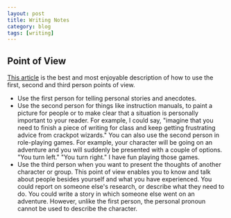 ```yaml
---
layout: post
title: Writing Notes
category: blog
tags: [writing]
---
```

## Point of View
[This article](http://writingcommons.org/index.php/open-text/style/point-of-view/635-understanding-second-person-point-of-view-wizard-activity) is the best and most enjoyable description of how to use the first, second and third person points of view.

- Use the first person for telling personal stories and anecdotes.
- Use the second person for things like instruction manuals, to paint a picture for people or to make clear that a situation is personally important to your reader. For example, I could say, "imagine that you need to finish a piece of writing for class and keep getting frustrating advice from crackpot wizards." You can also use the second person in role-playing games. For example, your character will be going on an adventure and you will suddenly be presented with a couple of options. "You turn left." "You turn right." I have fun playing those games.
- Use the third person when you want to present the thoughts of another character or group. This point of view enables you to know and talk about people besides yourself and what you have experienced. You could report on someone else's research, or describe what they need to do. You could write a story in which someone else went on an adventure. However, unlike the first person, the personal pronoun cannot be used to describe the character.
